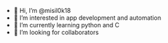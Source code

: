 - 👋 Hi, I’m @misil0k18
- 👀 I’m interested in app development and automation
- 🌱 I’m currently learning python and C
- 💞️ I’m looking for collaborators

<!---
misil0k18/misil0k18 is a ✨ special ✨ repository because its `README.md` (this file) appears on your GitHub profile.
You can click the Preview link to take a look at your changes.
--->
